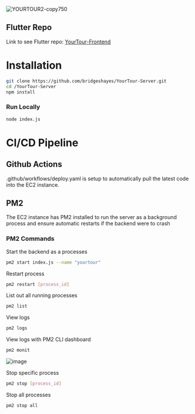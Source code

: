 ![YOURTOUR2-copy750](https://github.com/user-attachments/assets/b6492b55-dddd-472e-b40e-82565fa1632d)

## Flutter Repo
Link to see Flutter repo: [YourTour-Frontend](https://github.com/bridgeshayes/YourTour-Frontend.git)

# Installation

```bash
git clone https://github.com/bridgeshayes/YourTour-Server.git
cd /YourTour-Server
npm install
```

### Run Locally

```bash
node index.js
```

# CI/CD Pipeline

## Github Actions
.github/workflows/deploy.yaml is setup to automatically pull the latest code into the EC2 instance.

## PM2 
The EC2 instance has PM2 installed to run the server as a background process and ensure automatic 
restarts if the backend were to crash

### PM2 Commands

Start the backend as a processes
```bash
pm2 start index.js --name "yourtour"
```

Restart process
```bash
pm2 restart [process_id]
```

List out all running processes 
```bash
pm2 list
```

View logs
```bash
pm2 logs
```

View logs with PM2 CLI dashboard
```bash
pm2 monit
```
![image](https://github.com/user-attachments/assets/e14caffe-f6ae-43e7-92da-44d03e7fbcc5)


Stop specific process
```bash
pm2 stop [process_id]
```

Stop all processes
```bash
pm2 stop all
```
